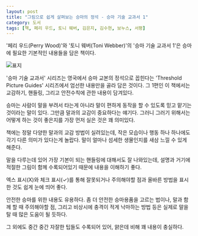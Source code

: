 ```yaml
---
layout: post
title: "그림으로 쉽게 살펴보는 승마의 정석 - 승마 기술 교과서 1"
category: 도서
tags: [책, 페리 우드, 토니 웨버, 김은지, 김수현, 보누스, 서평]
---
```


'페리 우드(Perry Wood)'와
'토니 웨버(Toni Webber)'의
'승마 기술 교과서 1'은
승마에 필요한 기본적인 내용들을 담은 책이다.

![표지](https://lh3.googleusercontent.com/f5kmpWTN3RYftpXQGb2XwHDtSBGi7QlQoBm8fO3Ml3j_3p8-rA7ZzufT9ko995qTUIFXuVLHt3v9_w=s480)

'승마 기술 교과서' 시리즈는
영국에서 승마 교본의 정석으로 꼽힌다는 'Threshold Picture Guides' 시리즈에서
엄선한 내용만을 골라 담은 것이다.
그 1편인 이 책에서는
교감하기, 핸들링, 그리고 안전수칙에 관한 내용이 담겨있다.

승마는 사람이 말을 부려서 타는게 아니라
말이 편하게 동작을 할 수 있도록 믿고 맡기는 것이라는 말이 있다.
그만큼 말과의 교감이 중요하다는 얘기다.
그러니 그러기 위해서는 어떻게 하는 것이 좋은지를 가장 먼저 실은 것은 꽤 의미있다.

책에는 정말 다양한 말과의 교감 방법이 실려있는데,
작은 모습이나 행동 하나 하나에도
각기 다른 의미가 있다는게 놀랍다.
말이 얼마나 섬세한 생물인지를 새삼 느낄 수 있게 해준다.

말을 다루는데 있어 가장 기본이 되는 핸들링에 대해서도 잘 나와있는데,
설명과 거기에 적절한 그림이 함께 수록되어있기 때문에
내용을 이해하기 좋다.

엑스 표시(X)와 체크 표시(✓)를 통해
잘못되거나 주의해야할 점과 올바른 방법을 표시한 것도
쉽게 눈에 띄어 좋다.

안전한 승마를 위한 내용도 유용하다.
좀 더 안전한 승마용품을 고르는 법이나,
말과 함께 할 때 주의해야할 점,
그리고 비상시에 충격이 적게 낙마하는 방법 등은
실제로 말을 탈 때 많은 도움이 될 듯하다.

그 외에도 중간 중간 자잘한 팁들도 수록되어 있어,
얅은데 비해 꽤 내용이 충실하다.
